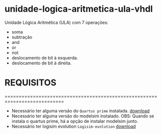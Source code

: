 # unidade-logica-aritmetica-ula-vhdl #
Unidade Lógica Aritmética (ULA) com 7 operações: 


* soma
* subtração
*  and
*  or
*  not
*  deslocamento de bit à esquerda.
*  deslocamento de bit à direita.
# REQUISITOS #

===========================================================================

* Necessário ter alguma versão do `Quartus prime` instalada. [download](https://www.intel.com/content/www/us/en/software-kit/665990/intel-quartus-prime-lite-edition-design-software-version-18-1-for-windows.html)
* Necessário ter alguma versão do modelsim instalado. OBS: Quando se instala o quartus prime, há a opção de instalar modelsim junto.
* Necessário ter logisim evolution
`Logisim-evolution`
[download](https://github.com/logisim-evolution/logisim-evolution/releases)
